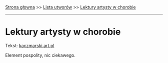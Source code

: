 [Strona głowna](../index.md) >> [Lista utworów](../list.md) >> [Lektury artysty w chorobie](253.md)

---

# Lektury artysty w chorobie

Tekst: [kaczmarski.art.pl](https://www.kaczmarski.art.pl/tworczosc/wiersze/lektury-artysty-w-chorobie/)

Element pospolity, nic ciekawego.